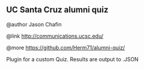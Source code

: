 ## UC Santa Cruz alumni quiz ##
@author Jason Chafin
 
@link http://communications.ucsc.edu/

@more https://github.com/Herm71/alumni-quiz/

Plugin for a custom Quiz. Results are output to .JSON